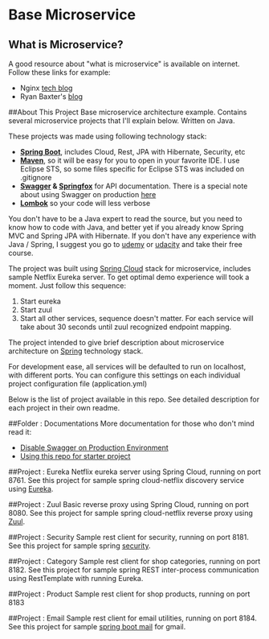 # Base Microservice
## What is Microservice?
A good resource about "what is microservice" is available on internet. Follow these links for example:

 - Nginx [tech blog](https://www.nginx.com/blog/introduction-to-microservices/)
 - Ryan Baxter's [blog](http://ryanjbaxter.com/2015/07/13/building-cloud-native-applications/)

##About This Project
Base microservice architecture example. Contains several microservice projects that I'll explain below. Written on Java.

These projects was made using following technology stack:

 - **[Spring Boot](https://projects.spring.io/spring-boot/)**, includes Cloud, Rest, JPA with Hibernate, Security, etc
 - **[Maven](http://maven.apache.org/)**, so it will be easy for you to open in your favorite IDE. I use Eclipse STS, so some files specific for Eclipse STS was included on .gitignore
 - **[Swagger](http://swagger.io/) & [Springfox](http://springfox.github.io/springfox/)** for API documentation. There is a special note about using Swagger on production [here](https://github.com/timpamungkas/base-microservice/blob/master/documentations/swagger.md)
 - **[Lombok](https://projectlombok.org/)** so your code will less verbose

You don't have to be a Java expert to read the source, but you need to know how to code with Java, and better yet if you already know Spring MVC and Spring JPA with Hibernate.
If you don't have any experience with Java / Spring, I suggest you go to [udemy](http://udemy.com/) or [udacity](https://www.udacity.com/) and take their free course.

The project was built using [Spring Cloud](http://projects.spring.io/spring-cloud/) stack for microservice, includes sample Netflix Eureka server. To get optimal demo experience will took a moment. Just follow this sequence:

 1. Start eureka
 2. Start zuul
 3. Start all other services, sequence doesn't matter. For each service will take about 30 seconds until zuul recognized endpoint mapping.

The project intended to give brief description about microservice architecture on [Spring](https://spring.io/) technology stack.

For development ease, all services will be defaulted to run on localhost, with different ports. You can configure this settings on each individual project configuration file (application.yml)

Below is the list of project available in this repo. See detailed description for each project in their own readme.

##Folder : Documentations
More documentation for those who don't mind read it:
 - [Disable Swagger on Production Environment](https://github.com/timpamungkas/base-microservice/blob/master/documentations/swagger.md)
 - [Using this repo for starter project](https://github.com/timpamungkas/base-microservice/blob/master/documentations/starter-project.md)

##Project : Eureka
Netflix eureka server using Spring Cloud, running on port 8761. See this project for sample spring cloud-netflix discovery service using [Eureka](https://spring.io/guides/gs/service-registration-and-discovery/).

##Project : Zuul
Basic reverse proxy using Spring Cloud, running on port 8080. See this project for sample spring cloud-netflix reverse proxy using [Zuul](https://spring.io/guides/gs/routing-and-filtering/).

##Project : Security
Sample rest client for security, running on port 8181. See this project for sample spring [security](http://projects.spring.io/spring-security/).

##Project : Category
Sample rest client for shop categories, running on port 8182. See this project for sample spring REST inter-process communication using RestTemplate with running Eureka.

##Project : Product
Sample rest client for shop products, running on port 8183

##Project : Email
Sample rest client for email utilities, running on port 8184. See this project for sample [spring boot mail](http://docs.spring.io/spring-boot/docs/current/reference/html/boot-features-email.html) for gmail.
